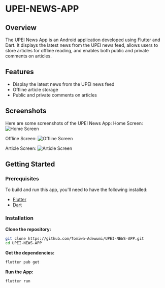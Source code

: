 
# UPEI-NEWS-APP

## Overview
The UPEI News App is an Android application developed using Flutter and Dart. It displays the latest news from the UPEI news feed, allows users to store articles for offline reading, and enables both public and private comments on articles.

## Features
* Display the latest news from the UPEI news feed
* Offline article storage
* Public and private comments on articles
## Screenshots
Here are some screenshots of the UPEI News App:
Home Screen:
![Home Screen](<images/Homescreen.psg>)

Offline Screen:
![Offline Screen](<images/offline screen.psg>)

Article Screen:
![Article Screen](<images/articleView.psg>)
## Getting Started
### Prerequisites
To build and run this app, you'll need to have the following installed:

- [Flutter](https://flutter.dev/docs/get-started/install)
- [Dart](https://dart.dev/get-dart)

### Installation
 **Clone the repository:**
   ```bash
   git clone https://github.com/Tomiwa-Adewumi/UPEI-NEWS-APP.git
   cd UPEI-NEWS-APP
   ```
 **Get the dependencies:**
 ```bash
 flutter pub get
 ```
 **Run the App:**
```bash
flutter run
```